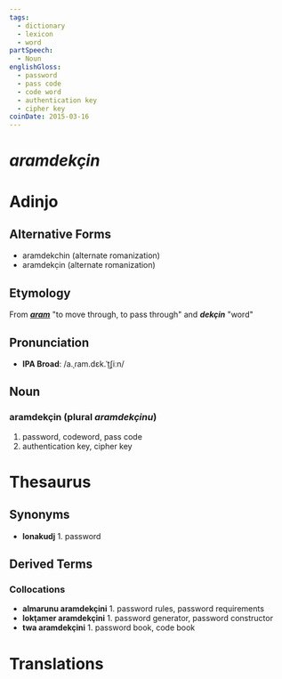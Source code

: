 ```yaml
---
tags:
  - dictionary
  - lexicon
  - word
partSpeech:
  - Noun
englishGloss:
  - password
  - pass code
  - code word
  - authentication key
  - cipher key
coinDate: 2015-03-16
---
```

# *aramdekçin*

# Adinjo
## Alternative Forms
- aramdekchin (alternate romanization)
- aramdekc̣in (alternate romanization)

## Etymology
From ***[aram](lexicon/a/aram.md)*** "to move through, to pass through" and ***dekçin*** "word"

## Pronunciation
- **IPA Broad**: /a.ˌɾam.dɛk.ˈt͜ʃiːn/

## Noun

### aramdekçin (plural *aramdekçinu*)
1. password, codeword, pass code
2. authentication key, cipher key

# Thesaurus

## Synonyms
+ **lonakudj** 1. password
## Derived Terms

### Collocations
- **almarunu aramdekçini** 1. password rules, password requirements
- **lokţamer aramdekçini** 1. password generator, password constructor
- **twa aramdekçini** 1. password book, code book

# Translations
